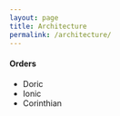 ```yaml
---
layout: page
title: Architecture
permalink: /architecture/
---
```


#### Orders

- Doric
- Ionic
- Corinthian